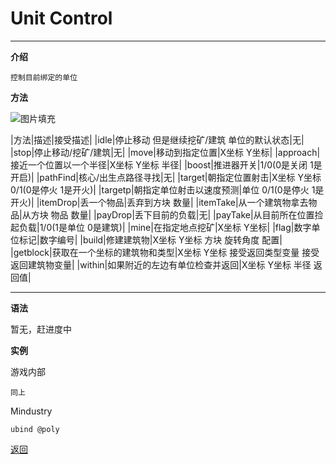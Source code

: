 # Unit Control

---

**介绍**

    控制目前绑定的单位
        
**方法**

![图片填充](/Mindustry-guide/Guide/img/unitControl.png)

|方法|描述|接受描述|
|idle|停止移动 但是继续挖矿/建筑 单位的默认状态|无|
|stop|停止移动/挖矿/建筑|无|
|move|移动到指定位置|X坐标 Y坐标|
|approach|接近一个位置以一个半径|X坐标 Y坐标 半径|
|boost|推进器开关|1/0(0是关闭 1是开启)|
|pathFind|核心/出生点路径寻找|无|
|target|朝指定位置射击|X坐标 Y坐标 0/1(0是停火 1是开火)|
|targetp|朝指定单位射击以速度预测|单位 0/1(0是停火 1是开火)|
|itemDrop|丢一个物品|丢弃到方块 数量|
|itemTake|从一个建筑物拿去物品|从方块 物品 数量|
|payDrop|丢下目前的负载|无|
|payTake|从目前所在位置捡起负载|1/0(1是单位 0是建筑)|
|mine|在指定地点挖矿|X坐标 Y坐标|
|flag|数字单位标记|数字编号|
|build|修建建筑物|X坐标 Y坐标 方块 旋转角度 配置|
|getblock|获取在一个坐标的建筑物和类型|X坐标 Y坐标 接受返回类型变量 接受返回建筑物变量|
|within|如果附近的左边有单位检查并返回|X坐标 Y坐标 半径 返回值|

---

**语法**

暂无，赶进度中

**实例**

游戏内部
```
同上
```
Mindustry
```
ubind @poly
```

[返回](https://lanluz.github.io/Mindustry-guide/)